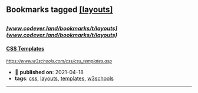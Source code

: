 ## Bookmarks tagged [[layouts]](https://www.codever.land/search?q=[layouts])

_<sup><sup>[www.codever.land/bookmarks/t/layouts](www.codever.land/bookmarks/t/layouts)</sup></sup>_
---
#### [CSS Templates](https://www.w3schools.com/css/css_templates.asp)
_<sup>https://www.w3schools.com/css/css_templates.asp</sup>_

* :calendar: **published on**: 2021-04-18
* **tags**: [css](../tagged/css.md), [layouts](../tagged/layouts.md), [templates](../tagged/templates.md), [w3schools](../tagged/w3schools.md)
---
